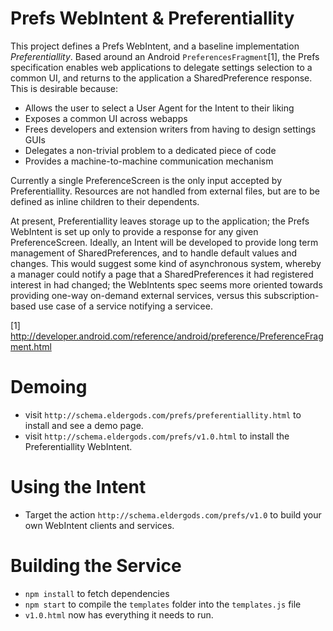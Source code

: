 # Prefs WebIntent & Preferentiallity #

This project defines a Prefs WebIntent, and a baseline implementation *Preferentiallity*.  Based around an Android `PreferencesFragment`[1], the Prefs specification enables web applications to delegate settings selection to a common UI, and returns to the application a SharedPreference response.  This is desirable because:

- Allows the user to select a User Agent for the Intent to their liking
- Exposes a common UI across webapps
- Frees developers and extension writers from having to design settings GUIs
- Delegates a non-trivial problem to a dedicated piece of code
- Provides a machine-to-machine communication mechanism

Currently a single PreferenceScreen is the only input accepted by Preferentiallity.  Resources are not handled from external files, but are to be defined as inline children to their dependents.

At present, Preferentiallity leaves storage up to the application; the Prefs WebIntent is set up only to provide a response for any given PreferenceScreen.  Ideally, an Intent will be developed to provide long term management of SharedPreferences, and to handle default values and changes.  This would suggest some kind of asynchronous system, whereby a manager could notify a page that a SharedPreferences it had registered interest in had changed; the WebIntents spec seems more oriented towards providing one-way on-demand external services, versus this subscription-based use case of a service notifying a servicee. 

[1] http://developer.android.com/reference/android/preference/PreferenceFragment.html

# Demoing #

- visit `http://schema.eldergods.com/prefs/preferentiallity.html` to install and see a demo page.
- visit `http://schema.eldergods.com/prefs/v1.0.html` to install the Preferentiallity WebIntent.

# Using the Intent #

- Target the action `http://schema.eldergods.com/prefs/v1.0` to build your own WebIntent clients and services.

# Building the Service #

- `npm install` to fetch dependencies
- `npm start` to compile the `templates` folder into the `templates.js` file
- `v1.0.html` now has everything it needs to run.
